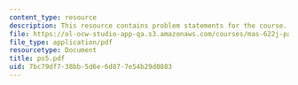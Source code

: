 ```yaml
---
content_type: resource
description: This resource contains problem statements for the course.
file: https://ol-ocw-studio-app-qa.s3.amazonaws.com/courses/mas-622j-pattern-recognition-and-analysis-fall-2006/7bc79df738bb5d6e6d877e54b29d0883_ps5.pdf
file_type: application/pdf
resourcetype: Document
title: ps5.pdf
uid: 7bc79df7-38bb-5d6e-6d87-7e54b29d0883
---
```

